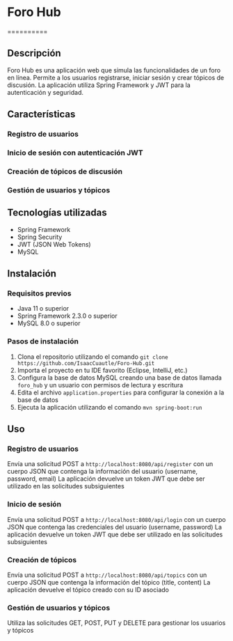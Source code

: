 # Foro Hub
==========

## Descripción
Foro Hub es una aplicación web que simula las funcionalidades de un foro en línea. Permite a los usuarios registrarse, iniciar sesión y crear tópicos de discusión. La aplicación utiliza Spring Framework y JWT para la autenticación y seguridad.

## Características
### Registro de usuarios
### Inicio de sesión con autenticación JWT
### Creación de tópicos de discusión
### Gestión de usuarios y tópicos

## Tecnologías utilizadas
* Spring Framework
* Spring Security
* JWT (JSON Web Tokens)
* MySQL

## Instalación
### Requisitos previos
* Java 11 o superior
* Spring Framework 2.3.0 o superior
* MySQL 8.0 o superior

### Pasos de instalación
1. Clona el repositorio utilizando el comando `git clone https://github.com/IsaacCuautle/Foro-Hub.git`
2. Importa el proyecto en tu IDE favorito (Eclipse, IntelliJ, etc.)
3. Configura la base de datos MySQL creando una base de datos llamada `foro_hub` y un usuario con permisos de lectura y escritura
4. Edita el archivo `application.properties` para configurar la conexión a la base de datos
5. Ejecuta la aplicación utilizando el comando `mvn spring-boot:run`

## Uso
### Registro de usuarios
Envía una solicitud POST a `http://localhost:8080/api/register` con un cuerpo JSON que contenga la información del usuario (username, password, email)
La aplicación devuelve un token JWT que debe ser utilizado en las solicitudes subsiguientes

### Inicio de sesión
Envía una solicitud POST a `http://localhost:8080/api/login` con un cuerpo JSON que contenga las credenciales del usuario (username, password)
La aplicación devuelve un token JWT que debe ser utilizado en las solicitudes subsiguientes

### Creación de tópicos
Envía una solicitud POST a `http://localhost:8080/api/topics` con un cuerpo JSON que contenga la información del tópico (title, content)
La aplicación devuelve el tópico creado con su ID asociado

### Gestión de usuarios y tópicos
Utiliza las solicitudes GET, POST, PUT y DELETE para gestionar los usuarios y tópicos
